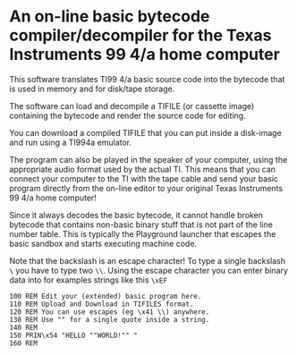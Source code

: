 # An on-line basic bytecode compiler/decompiler for the Texas Instruments 99 4/a home computer

This software translates TI99 4/a basic source code into the bytecode
that is used in memory and for disk/tape storage.

The software can load and decompile a TIFILE (or cassette image) containing the
bytecode and render the source code for editing.

You can download a compiled TIFILE that you can put inside a
disk-image and run using a TI994a emulator.

The program can also be played in the speaker of your computer, using
the appropriate audio format used by the actual TI.  This means that
you can connect your computer to the TI with the tape cable and send
your basic program directly from the on-line editor to your original
Texas Instruments 99 4/a home computer!

Since it always decodes the basic bytecode, it cannot handle broken
bytecode that contains non-basic binary stuff that is not part of the
line number table. This is typically the Playground launcher that
escapes the basic sandbox and starts executing machine code.

Note that the backslash is an escape character! To type a single
backslash `\` you have to type two `\\`. Using the escape character
you can enter binary data into for examples strings like this `\xEF`

```
100 REM Edit your (extended) basic program here.
110 REM Upload and Download in TIFILES format.
120 REM You can use escapes (eg \x41 \\) anywhere.
130 REM Use "" for a single quote inside a string.
140 REM
150 PRIN\x54 "HELLO ""WORLD!"" "
160 REM
```

